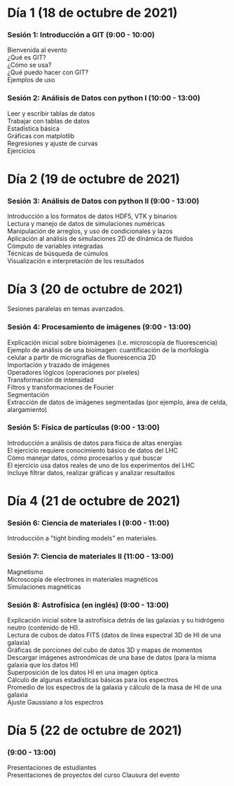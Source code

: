 # Día 1 (18 de octubre de 2021)

### Sesión 1: Introducción a GIT (9:00 - 10:00)
Bienvenida al evento<br />
¿Qué es GIT?<br />
¿Cómo se usa?<br />
¿Qué puedo hacer con GIT?<br />
Ejemplos de uso

### Sesión 2: Análisis de Datos con python I (10:00 - 13:00)
Leer y escribir tablas de datos<br />
Trabajar con tablas de datos<br />
Estadística básica<br />
Gráficas con matplotlib<br />
Regresiones y ajuste de curvas<br />
Ejercicios

# Día 2 (19 de octubre de 2021)

### Sesión 3: Análisis de Datos con python II (9:00 - 13:00)
Introducción a los formatos de datos HDF5, VTK y binarios<br />
Lectura y manejo de datos de simulaciones numéricas<br />
Manipulación de arreglos, y uso de condicionales y lazos<br />
Aplicación al análisis de simulaciones 2D de dinámica de fluidos<br />
Cómputo de variables integradas<br />
Técnicas de búsqueda de cúmulos<br />
Visualización e interpretación de los resultados

# Día 3 (20 de octubre de 2021)
Sesiones paralelas en temas avanzados.

### Sesión 4: Procesamiento de imágenes (9:00 - 13:00)
Explicación inicial sobre bioimágenes (i.e. microscopía de fluorescencia)<br />
Ejemplo de análisis de una bioimagen: cuantificación de la morfología celular a partir de micrografías de fluorescencia 2D<br />
Importación y trazado de imágenes<br />
Operadores lógicos (operaciones por píxeles)<br />
Transformación de intensidad<br />
Filtros y transformaciones de Fourier<br />
Segmentación<br />
Extracción de datos de imágenes segmentadas (por ejemplo, área de celda, alargamiento)

### Sesión 5: Física de partículas (9:00 - 13:00)
Introducción a análisis de datos para física de altas energías<br />
El ejercicio requiere conocimiento básico de datos del LHC<br />
Cómo manejar datos, cómo procesarlos y qué buscar<br />
El ejercicio usa datos reales de uno de los experimentos del LHC<br />
Incluye filtrar datos, realizar gráficas y analizar resultados

# Día 4 (21 de octubre de 2021)

### Sesión 6: Ciencia de materiales I (9:00 - 11:00)
Introducción a "tight binding models" en materiales.

### Sesión 7: Ciencia de materiales II (11:00 - 13:00)
Magnetismo<br />
Microscopía de electrones in materiales magnéticos<br />
Simulaciones magnéticas

### Sesión 8: Astrofísica (en inglés) (9:00 - 13:00)
Explicación inicial sobre la astrofísica detrás de las galaxias y su hidrógeno neutro (contenido de HI).<br />
Lectura de cubos de datos FITS (datos de línea espectral 3D de HI de una galaxia)<br />
Gráficas de porciones del cubo de datos 3D y mapas de momentos<br />
Descargar imágenes astronómicas de una base de datos (para la misma galaxia que los datos HI)<br />
Superposición de los datos HI en una imagen óptica<br />
Cálculo de algunas estadísticas básicas para los espectros<br />
Promedio de los espectros de la galaxia y cálculo de la masa de HI de una galaxia<br />
Ajuste Gaussiano a los espectros


# Día 5 (22 de octubre de 2021) 
### (9:00 - 13:00)<br />
Presentaciones de estudiantes<br />
Presentaciones de proyectos del curso
Clausura del evento
